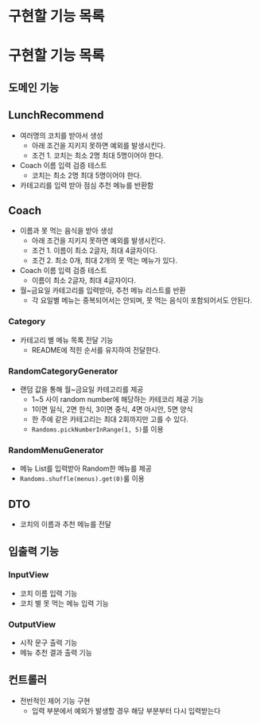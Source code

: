 # 구현할 기능 목록

# 구현할 기능 목록

## 도메인 기능

## LunchRecommend
- 여러명의 코치를 받아서 생성
  - 아래 조건을 지키지 못하면 예외를 발생시킨다.
  - 조건 1. 코치는 최소 2명 최대 5명이어야 한다.
- Coach 이름 입력 검증 테스트
  - 코치는 최소 2명 최대 5명이어야 한다.
- 카테고리를 입력 받아 점심 추천 메뉴를 반환함

## Coach
- 이름과 못 먹는 음식을 받아 생성
  - 아래 조건을 지키지 못하면 예외를 발생시킨다.
  - 조건 1. 이름이 최소 2글자, 최대 4글자이다.
  - 조건 2. 최소 0개, 최대 2개의 못 먹는 메뉴가 있다.
- Coach 이름 입력 검증 테스트
  - 이름이 최소 2글자, 최대 4글자이다.
- 월~금요일 카테고리를 입력받아, 추천 메뉴 리스트를 반환
  - 각 요일별 메뉴는 중복되어서는 안되며, 못 먹는 음식이 포함되어서도 안된다.

### Category
- 카테고리 별 메뉴 목록 전달 기능
  - README에 적힌 순서를 유지하여 전달한다.

### RandomCategoryGenerator
- 랜덤 값을 통해 월~금요일 카테고리를 제공
  - 1~5 사이 random number에 해당하는 카테코리 제공 기능
  - 1이면 일식, 2면 한식, 3이면 중식, 4면 아시안, 5면 양식
  - 한 주에 같은 카테고리는 최대 2회까지만 고를 수 있다.
  - `Randoms.pickNumberInRange(1, 5)`를 이용

### RandomMenuGenerator
- 메뉴 List를 입력받아 Random한 메뉴를 제공
- `Randoms.shuffle(menus).get(0)`룰 이용

## DTO

- 코치의 이름과 추천 메뉴를 전달

## 입출력 기능

### InputView
- 코치 이름 입력 기능
- 코치 별 못 먹는 메뉴 입력 기능 

### OutputView
- 시작 문구 출력 기능
- 메뉴 추천 결과 출력 기능

## 컨트롤러

- 전반적인 제어 기능 구현
  - 입력 부분에서 예외가 발생할 경우 해당 부분부터 다시 입력받는다